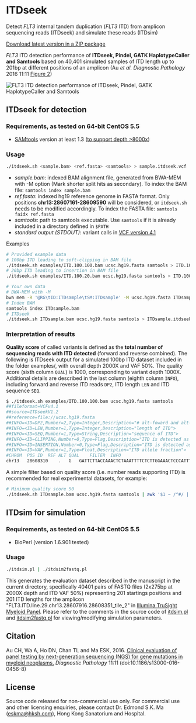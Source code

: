 ITDseek
=======
Detect _FLT3_ internal tandem duplication (_FLT3_ ITD) from amplicon sequencing reads (ITDseek) and simulate these reads (ITDsim)

[Download latest version in a ZIP package](https://github.com/tommyau/itdseek/zipball/master)

_FLT3_ ITD detection performance of **ITDseek, Pindel, GATK HaplotypeCaller and Samtools** based on 40,401 simulated samples of ITD length up to 201bp at different positions of an amplicon (Au _et al. Diagnostic Pathology_ 2016 11:11 [Figure 2](http://link.springer.com/article/10.1186/s13000-016-0456-8/fulltext.html#Fig2))

![FLT3 ITD detection performance of ITDseek, Pindel, GATK HaplotypeCaller and Samtools](http://static-content.springer.com/image/art%3A10.1186%2Fs13000-016-0456-8/MediaObjects/13000_2016_456_Fig2_HTML.gif)

ITDseek for detection
---------------------
### Requirements, as tested on 64-bit CentOS 5.5
* [SAMtools](http://www.htslib.org/download/) version at least 1.3 ([to support depth >8000x](https://github.com/samtools/samtools/pull/322))

### Usage
```bash
./itdseek.sh <sample.bam> <ref.fasta> <samtools> > sample.itdseek.vcf
```
- *sample.bam*: indexed BAM alignment file, generated from BWA-MEM with -M option (Mark shorter split hits as secondary). To index the BAM file: `samtools index sample.bam`
- *ref.fasta*: indexed hg19 reference genome in FASTA format. Only positions **chr13:28607161-28609590** will be considered, or `itdseek.sh` needs to be modified accordingly. To index the FASTA file: `samtools faidx ref.fasta`
- *samtools*: path to samtools executable. Use `samtools` if it is already included in a directory defined in `$PATH`
- *standard output (STDOUT)*: variant calls in [VCF version 4.1](http://samtools.github.io/hts-specs/VCFv4.1.pdf)

Examples
```bash
# Provided example data
# 100bp ITD leading to soft-clipping in BAM file
./itdseek.sh examples/ITD.100.100.bam ucsc.hg19.fasta samtools > ITD.100.100.itdseek.vcf
# 20bp ITD leading to insertion in BAM file
./itdseek.sh examples/ITD.100.20.bam ucsc.hg19.fasta samtools > ITD.100.20.itdseek.vcf

# Your own data
# BWA-MEM with -M
bwa mem -R '@RG\tID:ITDsample\tSM:ITDsample' -M ucsc.hg19.fasta ITDsample.R1.fastq ITDsample.R2.fastq | samtools sort > ITDsample.bam
# Index BAM
samtools index ITDsample.bam
# ITDseek
./itdseek.sh ITDsample.bam ucsc.hg19.fasta samtools > ITDsample.itdseek.vcf
```

### Interpretation of results
**Quality score** of called variants is defined as the **total number of sequencing reads with ITD detected** (forward and reverse combined).
The following is ITDseek output for a simulated 100bp ITD dataset included in the folder examples/, with overall depth 2000X and VAF 50%. The quality score (sixth column `QUAL`) is 1000, corresponding to variant depth 1000X. Additional details are described in the last column (eighth column `INFO`), including forward and reverse ITD reads `DP2`, ITD length `LEN` and ITD sequence `SEQ`.
```bash
$ ./itdseek.sh examples/ITD.100.100.bam ucsc.hg19.fasta samtools
##fileformat=VCFv4.1
##source=ITDseekV1.2
##reference=file://ucsc.hg19.fasta
##INFO=<ID=DP2,Number=2,Type=Integer,Description="# alt-foward and alt-reverse reads">
##INFO=<ID=LEN,Number=1,Type=Integer,Description="length of ITD">
##INFO=<ID=SEQ,Number=1,Type=String,Description="sequence of ITD">
##INFO=<ID=CLIPPING,Number=0,Type=Flag,Description="ITD is detected as soft-clipping">
##INFO=<ID=INSERTION,Number=0,Type=Flag,Description="ITD is detected as insertion">
##INFO=<ID=VAF,Number=1,Type=Float,Description="ITD allele fraction">
#CHROM	POS	ID	REF	ALT	QUAL	FILTER	INFO
chr13	28608310	.	G	GATTCTTACCAAACTCTAAATTTTCTCTTGGAAACTCCCATTTGAGATCATATTCATATTCTCTGAAATCAACGTAGAAGTACTCATTATCTGAGGAGCCG	2000	.	DP2=1000,1000;LEN=100;SEQ=ATTCTTACCAAACTCTAAATTTTCTCTTGGAAACTCCCATTTGAGATCATATTCATATTCTCTGAAATCAACGTAGAAGTACTCATTATCTGAGGAGCCG;CLIPPING;VAF=0.50
```
A simple filter based on quality score (i.e. number reads supporting ITD) is recommended for real experimental datasets, for example:
```bash
# Minimum quality score 50
./itdseek.sh ITDsample.bam ucsc.hg19.fasta samtools | awk '$1 ~ /^#/ || $6 >= 50' > ITDsample.itdseek.vcf
```


ITDsim for simulation
---------------------
### Requirements, as tested on 64-bit CentOS 5.5
* BioPerl (version 1.6.901 tested)

### Usage
```bash
./itdsim.pl | ./itdsim2fastq.pl
```
This generates the evaluation dataset described in the manuscript in the current directory, specifically 40401 pairs of FASTQ files (2x275bp at 2000X depth and ITD VAF 50%) representing 201 startings positions and 201 ITD lengths for the amplicon "FLT3.ITD.line.29.chr13.28607916.28608351_tile_2" in [Illumina TruSight Myeloid Panel](https://support.illumina.com/downloads/trusight-dna-amplicon-product-files.html).
Please refer to the comments in the source code of [itdsim.pl](https://github.com/tommyau/itdseek/blob/master/itdsim.pl) and [itdsim2fastq.pl](https://github.com/tommyau/itdseek/blob/master/itdsim2fastq.pl) for viewing/modifying simulation parameters.


Citation
--------
Au CH, Wa A, Ho DN, Chan TL and Ma ESK, 2016. [Clinical evaluation of panel testing by next-generation sequencing (NGS) for gene mutations in myeloid neoplasms.](http://link.springer.com/article/10.1186/s13000-016-0456-8/fulltext.html) _Diagnostic Pathology_ 11:11 (doi:10.1186/s13000-016-0456-8)

License
-------
Source code released for non-commercial use only. For commercial use and other licensing enquiries, please contact Dr. Edmond S.K. Ma (<eskma@hksh.com>), Hong Kong Sanatorium and Hospital.